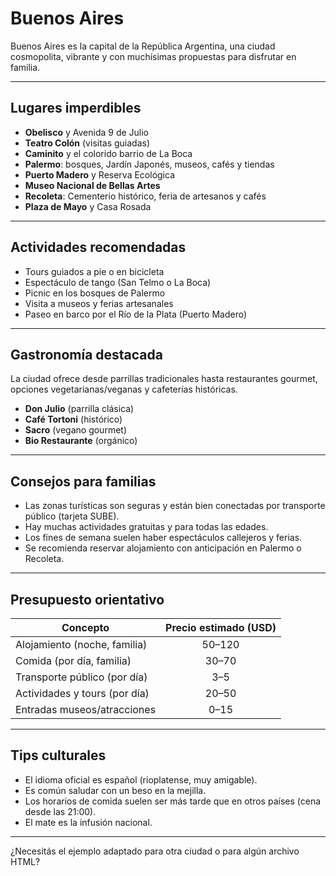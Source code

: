 # Buenos Aires

Buenos Aires es la capital de la República Argentina, una ciudad cosmopolita, vibrante y con muchísimas propuestas para disfrutar en familia.

---

## Lugares imperdibles

- **Obelisco** y Avenida 9 de Julio
- **Teatro Colón** (visitas guiadas)
- **Caminito** y el colorido barrio de La Boca
- **Palermo**: bosques, Jardín Japonés, museos, cafés y tiendas
- **Puerto Madero** y Reserva Ecológica
- **Museo Nacional de Bellas Artes**
- **Recoleta**: Cementerio histórico, feria de artesanos y cafés
- **Plaza de Mayo** y Casa Rosada

---

## Actividades recomendadas

- Tours guiados a pie o en bicicleta
- Espectáculo de tango (San Telmo o La Boca)
- Picnic en los bosques de Palermo
- Visita a museos y ferias artesanales
- Paseo en barco por el Río de la Plata (Puerto Madero)

---

## Gastronomía destacada

La ciudad ofrece desde parrillas tradicionales hasta restaurantes gourmet, opciones vegetarianas/veganas y cafeterías históricas.

- **Don Julio** (parrilla clásica)
- **Café Tortoni** (histórico)
- **Sacro** (vegano gourmet)
- **Bio Restaurante** (orgánico)

---

## Consejos para familias

- Las zonas turísticas son seguras y están bien conectadas por transporte público (tarjeta SUBE).
- Hay muchas actividades gratuitas y para todas las edades.
- Los fines de semana suelen haber espectáculos callejeros y ferias.
- Se recomienda reservar alojamiento con anticipación en Palermo o Recoleta.

---

## Presupuesto orientativo

| Concepto                      | Precio estimado (USD) |
|-------------------------------|:--------------------:|
| Alojamiento (noche, familia)  | 50–120               |
| Comida (por día, familia)     | 30–70                |
| Transporte público (por día)  | 3–5                  |
| Actividades y tours (por día) | 20–50                |
| Entradas museos/atracciones   | 0–15                 |

---

## Tips culturales

- El idioma oficial es español (rioplatense, muy amigable).
- Es común saludar con un beso en la mejilla.
- Los horarios de comida suelen ser más tarde que en otros países (cena desde las 21:00).
- El mate es la infusión nacional.

---

¿Necesitás el ejemplo adaptado para otra ciudad o para algún archivo HTML?